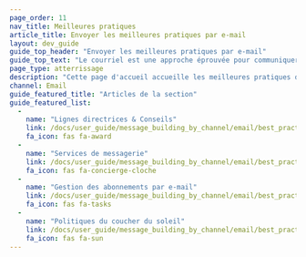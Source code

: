 ```yaml
---
page_order: 11
nav_title: Meilleures pratiques
article_title: Envoyer les meilleures pratiques par e-mail
layout: dev_guide
guide_top_header: "Envoyer les meilleures pratiques par e-mail"
guide_top_text: "Le courriel est une approche éprouvée pour communiquer avec vos utilisateurs. Le courrier électronique est extrêmement adaptable et peut atteindre les utilisateurs sur une variété de plates-formes – mobiles ou autres – avec un contenu HTML dynamique. Mais c'est une science et un art — et nous sommes là pour vous aider à le raffiner ! Utilisez les articles suivants pour affiner vos pratiques de messagerie."
page_type: atterrissage
description: "Cette page d'accueil accueille les meilleures pratiques de courrier électronique. Ici vous pouvez trouver des conseils, des cas d'utilisation et des meilleures pratiques pour affiner votre messagerie électronique."
channel: Email
guide_featured_title: "Articles de la section"
guide_featured_list:
  - 
    name: "Lignes directrices & Conseils"
    link: /docs/user_guide/message_building_by_channel/email/best_practices/guidelines_and_tips/
    fa_icon: fas fa-award
  - 
    name: "Services de messagerie"
    link: /docs/user_guide/message_building_by_channel/email/best_practices/email_services/
    fa_icon: fas fa-concierge-cloche
  - 
    name: "Gestion des abonnements par e-mail"
    link: /docs/user_guide/message_building_by_channel/email/best_practices/managing_email_subscriptions/
    fa_icon: fas fa-tasks
  - 
    name: "Politiques du coucher du soleil"
    link: /docs/user_guide/message_building_by_channel/email/best_practices/sunset_policies/
    fa_icon: fas fa-sun
---
```


